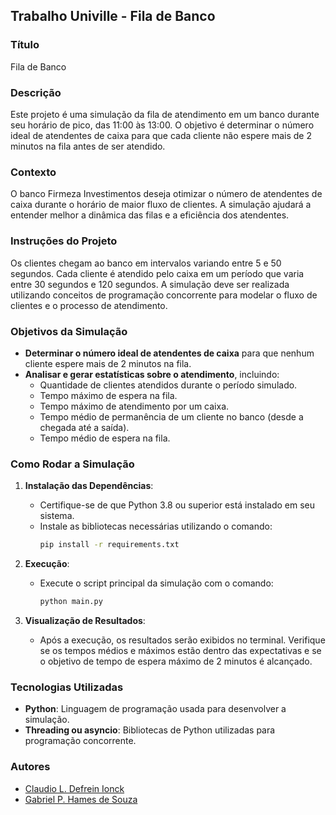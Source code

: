 ## Trabalho Univille - Fila de Banco

### Título
Fila de Banco

### Descrição
Este projeto é uma simulação da fila de atendimento em um banco durante seu horário de pico, das 11:00 às 13:00. O objetivo é determinar o número ideal de atendentes de caixa para que cada cliente não espere mais de 2 minutos na fila antes de ser atendido.

### Contexto
O banco Firmeza Investimentos deseja otimizar o número de atendentes de caixa durante o horário de maior fluxo de clientes. A simulação ajudará a entender melhor a dinâmica das filas e a eficiência dos atendentes.

### Instruções do Projeto
Os clientes chegam ao banco em intervalos variando entre 5 e 50 segundos. Cada cliente é atendido pelo caixa em um período que varia entre 30 segundos e 120 segundos. A simulação deve ser realizada utilizando conceitos de programação concorrente para modelar o fluxo de clientes e o processo de atendimento.

### Objetivos da Simulação
- **Determinar o número ideal de atendentes de caixa** para que nenhum cliente espere mais de 2 minutos na fila.
- **Analisar e gerar estatísticas sobre o atendimento**, incluindo:
  - Quantidade de clientes atendidos durante o período simulado.
  - Tempo máximo de espera na fila.
  - Tempo máximo de atendimento por um caixa.
  - Tempo médio de permanência de um cliente no banco (desde a chegada até a saída).
  - Tempo médio de espera na fila.

### Como Rodar a Simulação
1. **Instalação das Dependências**:
   - Certifique-se de que Python 3.8 ou superior está instalado em seu sistema.
   - Instale as bibliotecas necessárias utilizando o comando:
     ```bash
     pip install -r requirements.txt
     ```

2. **Execução**:
   - Execute o script principal da simulação com o comando:
     ```bash
     python main.py
     ```

3. **Visualização de Resultados**:
   - Após a execução, os resultados serão exibidos no terminal. Verifique se os tempos médios e máximos estão dentro das expectativas e se o objetivo de tempo de espera máximo de 2 minutos é alcançado.

### Tecnologias Utilizadas
- **Python**: Linguagem de programação usada para desenvolver a simulação.
- **Threading ou asyncio**: Bibliotecas de Python utilizadas para programação concorrente.

### Autores
- [Claudio L. Defrein Ionck](https://github.com/ClaudioIonck)
- [Gabriel P. Hames de Souza](https://github.com/Hammes01)
